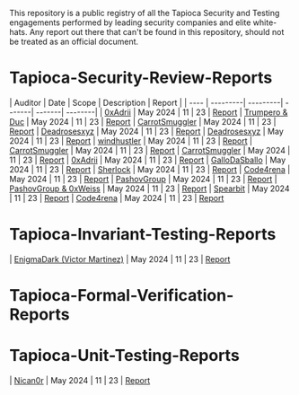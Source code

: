 This repository is a public registry of all the Tapioca Security and Testing engagements performed by leading security companies and elite white-hats. Any report out there that can't be found in this repository, should not be treated as an official document.


# Tapioca-Security-Review-Reports


| Auditor | Date | Scope | Description  | Report |
| ---- |  ---------| ---------|  -------|  -------| --------|
| [0xAdrii]() | May 2024 | 11 | 23 | [Report]()
| [Trumpero & Duc]() | May 2024 | 11 | 23 | [Report]()
| [CarrotSmuggler]() | May 2024 | 11 | 23 | [Report]()
| [Deadrosesxyz]() | May 2024 | 11 | 23 | [Report]()
| [Deadrosesxyz]() | May 2024 | 11 | 23 | [Report]()
| [windhustler]() | May 2024 | 11 | 23 | [Report]()
| [CarrotSmuggler]() | May 2024 | 11 | 23 | [Report]()
| [CarrotSmuggler]() | May 2024 | 11 | 23 | [Report]()
| [0xAdrii]() | May 2024 | 11 | 23 | [Report]()
| [GalloDaSballo]() | May 2024 | 11 | 23 | [Report]()
| [Sherlock]() | May 2024 | 11 | 23 | [Report]()
| [Code4rena]() | May 2024 | 11 | 23 | [Report]()
| [PashovGroup]() | May 2024 | 11 | 23 | [Report]()
| [PashovGroup & 0xWeiss]() | May 2024 | 11 | 23 | [Report]()
| [Spearbit]() | May 2024 | 11 | 23 | [Report]()
| [Code4rena]() | May 2024 | 11 | 23 | [Report]()



# Tapioca-Invariant-Testing-Reports


| [EnigmaDark (Victor Martinez)]() | May 2024 | 11 | 23 | [Report]()



# Tapioca-Formal-Verification-Reports





# Tapioca-Unit-Testing-Reports

| [Nican0r]() | May 2024 | 11 | 23 | [Report]()



